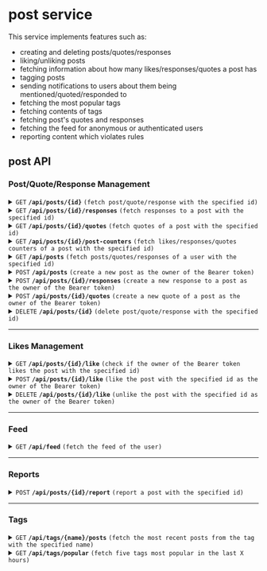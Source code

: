 # post service

This service implements features such as:

* creating and deleting posts/quotes/responses
* liking/unliking posts
* fetching information about how many likes/responses/quotes a post has 
* tagging posts
* sending notifications to users about them being mentioned/quoted/responded to
* fetching the most popular tags
* fetching contents of tags
* fetching post's quotes and responses
* fetching the feed for anonymous or authenticated users
* reporting content which violates rules

## post API

### Post/Quote/Response Management

<details>
<summary><code>GET</code> <code><b>/api/posts/{id}</b></code> <code>(fetch post/quote/response with the specified id)</code></summary>

##### Required OAuth2 Scopes

* post.read

##### Query Parameters

N/A

##### Body

N/A

##### Example Responses

| Http Code | Response                                                                                                                                                                           | Reason                                                 |
|-----------|------------------------------------------------------------------------------------------------------------------------------------------------------------------------------------|--------------------------------------------------------|
| `200`     | `{"id":"0fd6d248-9ba1-4ef0-a5e0-ac09add7d894","dateCreated":1681826364537,"content":"test","authorId":"36afeafd-686d-427e-a8e2-66b0b9ad3c47","quotedPost":null,"parentPost":null}` | Request valid                                          |
| `404`     | `{"messages":["post 0fd6d248-9ba1-4ef0-a5e0-ac09add7d894 could not be found"]}`                                                                                                    | Post does not exists                                   |
| `401`     |                                                                                                                                                                                    | Bearer token not provided or lacks the required scopes |


</details>

<details>
<summary><code>GET</code> <code><b>/api/posts/{id}/responses</b></code> <code>(fetch responses to a post with the specified id)</code></summary>

##### Required OAuth2 Scopes

* post.read

##### Query Parameters

| Name | Type     | Data type | Description                 |
|------|----------|-----------|-----------------------------|
| page | optional | integer   | Number of the page to fetch |

##### Body

N/A

##### Example Responses

| Http Code | Response                                                                                                                                                                                                                                             | Reason                                                 |
|-----------|------------------------------------------------------------------------------------------------------------------------------------------------------------------------------------------------------------------------------------------------------|--------------------------------------------------------|
| `200`     | page with `{"content":[{"id":"0fd6d248-9ba1-4ef0-a5e0-ac09add7d894","dateCreated":1681826364537,"content":"test content","authorId":"36afeafd-686d-427e-a8e2-66b0b9ad3c47","quotedPost":null,"parentPost":"0fd6d248-9ba1-4ef0-a5e0-ac09add7d894"}]}` | Request valid                                          |
| `404`     | `{"messages":["post 0fd6d248-9ba1-4ef0-a5e0-ac09add7d894 could not be found"]}`                                                                                                                                                                      | Post does not exists                                   |
| `401`     |                                                                                                                                                                                                                                                      | Bearer token not provided or lacks the required scopes |

</details>

<details>
<summary><code>GET</code> <code><b>/api/posts/{id}/quotes</b></code> <code>(fetch quotes of a post with the specified id)</code></summary>

##### Required OAuth2 Scopes

* post.read

##### Query Parameters

| Name | Type     | Data type | Description                 |
|------|----------|-----------|-----------------------------|
| page | optional | integer   | Number of the page to fetch |

##### Body

N/A

##### Example Responses

| Http Code | Response                                                                                                                                                                                                                                             | Reason                                                 |
|-----------|------------------------------------------------------------------------------------------------------------------------------------------------------------------------------------------------------------------------------------------------------|--------------------------------------------------------|
| `200`     | page with `{"content":[{"id":"0fd6d248-9ba1-4ef0-a5e0-ac09add7d894","dateCreated":1681826364537,"content":"test content","authorId":"36afeafd-686d-427e-a8e2-66b0b9ad3c47","quotedPost":"0fd6d248-9ba1-4ef0-a5e0-ac09add7d894","parentPost":null}]}` | Request valid                                          |
| `404`     | `{"messages":["post 0fd6d248-9ba1-4ef0-a5e0-ac09add7d894 could not be found"]}`                                                                                                                                                                      | Post does not exists                                   |
| `401`     |                                                                                                                                                                                                                                                      | Bearer token not provided or lacks the required scopes |

</details>

<details>
<summary><code>GET</code> <code><b>/api/posts/{id}/post-counters</b></code> <code>(fetch likes/responses/quotes counters of a post with the specified id)</code></summary>

##### Required OAuth2 Scopes

* post.read

##### Query Parameters

N/A

##### Body

N/A

##### Example Responses

| Http Code | Response                                                                        | Reason                                                 |
|-----------|---------------------------------------------------------------------------------|--------------------------------------------------------|
| `200`     | `{"likes": 0, "quotes": 0, "responses": 0}`                                     | Request valid                                          |
| `404`     | `{"messages":["post 0fd6d248-9ba1-4ef0-a5e0-ac09add7d894 could not be found"]}` | Post does not exists                                   |
| `401`     |                                                                                 | Bearer token not provided or lacks the required scopes |

</details>

<details>
<summary><code>GET</code> <code><b>/api/posts</b></code> <code>(fetch posts/quotes/responses of a user with the specified id)</code></summary>

##### Required OAuth2 Scopes

* post.read

##### Query Parameters

| Name    | Type     | Data type | Description                                                    |
|---------|----------|-----------|----------------------------------------------------------------|
| user_id | required | uuid      | Id of the user whose posts/quotes/responses have to be fetched |
| page    | optional | integer   | Number of the page to fetch                                    |

##### Body

N/A

##### Example Responses

| Http Code | Response                                                                                                                                                                                                           | Reason                                                 |
|-----------|--------------------------------------------------------------------------------------------------------------------------------------------------------------------------------------------------------------------|--------------------------------------------------------|
| `200`     | page with `{"content":[{"id":"0fd6d248-9ba1-4ef0-a5e0-ac09add7d894","dateCreated":1681826364537,"content":"test content","authorId":"36afeafd-686d-427e-a8e2-66b0b9ad3c47","quotedPost":null,"parentPost":null}]}` | Request valid                                          |
| `400`     |                                                                                                                                                                                                                    | Required 'user_id' not provided                        |
| `401`     |                                                                                                                                                                                                                    | Bearer token not provided or lacks the required scopes |

</details>

<details>
<summary><code>POST</code> <code><b>/api/posts</b></code> <code>(create a new post as the owner of the Bearer token)</code></summary>

##### Required OAuth2 Scopes

* post.write

##### Query Parameters

N/A

##### Body

```json
{
    "content": "This content can use #tags or mention other users @testuser"
}
```

Requirements:

* content must be between 1 and 300 characters long
* content can be tagged (using only [a-zA-Z0-9] characters) as long as the length of the tagging phrase is between 2 and 50 characters, 
* users can be mentioned as long as their usernames are prefixed with '@'

##### Example Responses

| Http Code | Response                                                                            | Reason                                                 |
|-----------|-------------------------------------------------------------------------------------|--------------------------------------------------------|
| `200`     | `{"uuid":"0fd6d248-9ba1-4ef0-a5e0-ac09add7d894"}`                                   | Request valid                                          |
| `422`     | `{"messages":{"content": ["content's valid length between 1 and 300 characters"]}}` | Post too short or too long                             |
| `422`     | `{"messages":{"content": ["post's content not provided"]}}`                         | Body of the request missing                            |
| `401`     |                                                                                     | Bearer token not provided or lacks the required scopes |

</details>

<details>
<summary><code>POST</code> <code><b>/api/posts/{id}/responses</b></code> <code>(create a new response to a post as the owner of the Bearer token)</code></summary>

##### Required OAuth2 Scopes

* post.read
* post.write

##### Query Parameters

N/A

##### Body

```json
{
    "content": "This is a response that can use #tags or mention other users @testuser"
}
```

Requirements:

* content must be between 1 and 300 characters long
* content can be tagged (using only [a-zA-Z0-9] characters) as long as the length of the tagging phrase is between 2 and 50 characters,
* users can be mentioned as long as their usernames are prefixed with '@'

##### Example Responses

| Http Code | Response                                                                            | Reason                                                 |
|-----------|-------------------------------------------------------------------------------------|--------------------------------------------------------|
| `200`     | `{"uuid":"0fd6d248-9ba1-4ef0-a5e0-ac09add7d894"}`                                   | Request valid                                          |
| `404`     | `{"messages":["post 0fd6d248-9ba1-4ef0-a5e0-ac09add7d894 could not be found"]}`     | Post being responded to does not exists                |
| `422`     | `{"messages":{"content": ["content's valid length between 1 and 300 characters"]}}` | Response too short or too long                         |
| `422`     | `{"messages":{"content": ["post's content not provided"]}}`                         | Body of the request missing                            |
| `401`     |                                                                                     | Bearer token not provided or lacks the required scopes |

</details>

<details>
<summary><code>POST</code> <code><b>/api/posts/{id}/quotes</b></code> <code>(create a new quote of a post as the owner of the Bearer token)</code></summary>

##### Required OAuth2 Scopes

* post.read
* post.write

##### Query Parameters

N/A

##### Body

```json
{
    "content": "This is a quote that can use #tags or mention other users @testuser"
}
```

Requirements:

* content must be between 1 and 300 characters long
* content can be tagged (using only [a-zA-Z0-9] characters) as long as the length of the tagging phrase is between 2 and 50 characters,
* users can be mentioned as long as their usernames are prefixed with '@'

##### Example Responses

| Http Code | Response                                                                            | Reason                                                 |
|-----------|-------------------------------------------------------------------------------------|--------------------------------------------------------|
| `200`     | `{"uuid":"0fd6d248-9ba1-4ef0-a5e0-ac09add7d894"}`                                   | Request valid                                          |
| `404`     | `{"messages":["post 0fd6d248-9ba1-4ef0-a5e0-ac09add7d894 could not be found"]}`     | Quoted post does not exists                            |
| `422`     | `{"messages":{"content": ["content's valid length between 1 and 300 characters"]}}` | Quote too short or too long                            |
| `422`     | `{"messages":{"content": ["post's content not provided"]}}`                         | Body of the request missing                            |
| `401`     |                                                                                     | Bearer token not provided or lacks the required scopes |

</details>

<details>
<summary><code>DELETE</code> <code><b>/api/posts/{id}</b></code> <code>(delete post/quote/response with the specified id)</code></summary>

##### Required OAuth2 Scopes

* post.read
* post.write

##### Query Parameters

N/A

##### Body

N/A

##### Example Responses

| Http Code | Response                                                                        | Reason                                                  |
|-----------|---------------------------------------------------------------------------------|---------------------------------------------------------|
| `200`     | `{"deleted": true}`                                                             | Request valid                                           |
| `404`     | `{"messages":["post 0fd6d248-9ba1-4ef0-a5e0-ac09add7d894 could not be found"]}` | Post does not exists                                    |
| `401`     |                                                                                 | Bearer token not provided or lacks the required scopes  |
| `403`     | `{"messages":["users can only delete their own posts"]}`                        | Owner of the Bearer token is not the author of the post |

</details>

-------------------------------------------------------------------------------------------------------------------------

### Likes Management

<details>
<summary><code>GET</code> <code><b>/api/posts/{id}/like</b></code> <code>(check if the owner of the Bearer token likes the post with the specified id)</code></summary>

##### Required OAuth2 Scopes

* post.read
* like.read

##### Query Parameters

N/A

##### Body

N/A

##### Example Responses

| Http Code | Response           | Reason                                                 |
|-----------|--------------------|--------------------------------------------------------|
| `200`     | `{"likes": true }` | Request valid                                          |
| `401`     |                    | Bearer token not provided or lacks the required scopes |

</details>

<details>
<summary><code>POST</code> <code><b>/api/posts/{id}/like</b></code> <code>(like the post with the specified id as the owner of the Bearer token)</code></summary>

##### Required OAuth2 Scopes

* post.read
* like.read
* like.write

##### Query Parameters

N/A

##### Body

N/A

##### Example Responses

| Http Code | Response           | Reason                                                 |
|-----------|--------------------|--------------------------------------------------------|
| `200`     | `{"likes": true }` | Request valid                                          |
| `401`     |                    | Bearer token not provided or lacks the required scopes |

</details>

<details>
<summary><code>DELETE</code> <code><b>/api/posts/{id}/like</b></code> <code>(unlike the post with the specified id as the owner of the Bearer token)</code></summary>

##### Required OAuth2 Scopes

* post.read
* like.read
* like.write

##### Query Parameters

N/A

##### Body

N/A

##### Example Responses

| Http Code | Response            | Reason                                                 |
|-----------|---------------------|--------------------------------------------------------|
| `200`     | `{"likes": false }` | Request valid                                          |
| `401`     |                     | Bearer token not provided or lacks the required scopes |

</details>

-------------------------------------------------------------------------------------------------------------------------

### Feed

<details>
<summary><code>GET</code> <code><b>/api/feed</b></code> <code>(fetch the feed of the user)</code></summary>

##### Required OAuth2 Scopes

* Unauthorized users get served the most popular posts
* Authorized users get served posts based on whom they follow

##### Query Parameters

| Name    | Type                     | Data type               | Description                                                                         |
|---------|--------------------------|-------------------------|-------------------------------------------------------------------------------------|
| popular | optional (default false) | boolean                 | When true, fetches the most popular posts. Otherwise fetches the most recent posts. |
| last    | optional (default "6")   | integer (in range 1-24) | How many hours old can the oldest fetched post be.                                  |
| page    | optional                 | integer                 | Number of the page to fetch                                                         |

The query parameter *popular* only works for the users who provide a valid Bearer token. Anonymous users can only receive
the most popular posts, which means that in their case *popular* does not do anything and it always behaves as if it 
were set to "true", even if that parameter is set to "false" in the request.

##### Body

N/A

##### Example Responses

| Http Code | Response                                                                                                                                                                                                           | Reason                                    |
|-----------|--------------------------------------------------------------------------------------------------------------------------------------------------------------------------------------------------------------------|-------------------------------------------|
| `200`     | page with `{"content":[{"id":"0fd6d248-9ba1-4ef0-a5e0-ac09add7d894","dateCreated":1681826364537,"content":"test content","authorId":"36afeafd-686d-427e-a8e2-66b0b9ad3c47","quotedPost":null,"parentPost":null}]}` | Request valid                             |
| `400`     | `{"messages":["values of 'last' outside the 1-24 range are not valid"]}`                                                                                                                                           | Parameter 'last' was given invalid values |

</details>

-------------------------------------------------------------------------------------------------------------------------

### Reports

<details>
<summary><code>POST</code> <code><b>/api/posts/{id}/report</b></code> <code>(report a post with the specified id)</code></summary>

##### Required OAuth2 Scopes

* post.read

##### Query Parameters

N/A

##### Body

```json
{
  "reason": "SPAM",
  "context": "Some context explaining why this post is being reported can be placed here."
}
```

Requirements:

* *reason* is required and can only contain values: "SPAM", "HARASSMENT", "IMPERSONATION", "DISTURBING_CONTENT"
* *context* can be between 0 and 300 characters long

##### Example Responses

| Http Code | Response                                                                            | Reason                                                 |
|-----------|-------------------------------------------------------------------------------------|--------------------------------------------------------|
| `200`     |                                                                                     | Request valid                                          |
| `404`     | `{"messages":["post 0fd6d248-9ba1-4ef0-a5e0-ac09add7d894 could not be found"]}`     | Post does not exists                                   |
| `422`     | `{"messages":{"reason": ["reason is not valid"]}}`                                  | Reason couldn't be parsed as one of the available ones |            
| `422`     | `{"messages":{"context": ["context's valid length between 0 and 300 characters"]}}` | The length of the context is not valid                 |
| `422`     | `{"messages":["users can only report posts of other users"]}`                       | User tried to report their own post                    |
| `401`     |                                                                                     | Bearer token not provided or lacks the required scopes |

</details>

-------------------------------------------------------------------------------------------------------------------------

### Tags

<details>
<summary><code>GET</code> <code><b>/api/tags/{name}/posts</b></code> <code>(fetch the most recent posts from the tag with the specified name)</code></summary>

##### Required OAuth2 Scopes

* post.read

##### Query Parameters

| Name    | Type                     | Data type               | Description                                                                          |
|---------|--------------------------|-------------------------|--------------------------------------------------------------------------------------|
| page    | optional                 | integer                 | Number of the page to fetch                                                          |

##### Body

N/A

##### Example Responses

| Http Code | Response                                                                                                                                                                                                    | Reason                                                 |
|-----------|-------------------------------------------------------------------------------------------------------------------------------------------------------------------------------------------------------------|--------------------------------------------------------|
| `200`     | page with `{"content":[{"id":"0fd6d248-9ba1-4ef0-a5e0-ac09add7d894","dateCreated":1681826364537,"content":"#test","authorId":"36afeafd-686d-427e-a8e2-66b0b9ad3c47","quotedPost":null,"parentPost":null}]}` | Request valid                                          |
| `401`     |                                                                                                                                                                                                             | Bearer token not provided or lacks the required scopes |

</details>

<details>
<summary><code>GET</code> <code><b>/api/tags/popular</b></code> <code>(fetch five tags most popular in the last X hours)</code></summary>

##### Required OAuth2 Scopes

N/A

##### Query Parameters

| Name    | Type                   | Data type               | Description                                                                             |
|---------|------------------------|-------------------------|-----------------------------------------------------------------------------------------|
| last    | optional (default "1") | integer (in range 1-24) | How many hours back should the database query go during evaluation of tag's popularity. |

##### Body

N/A

##### Example Responses

| Http Code | Response                                                                                                                                                                                                                                                                                                             | Reason                                    |
|-----------|----------------------------------------------------------------------------------------------------------------------------------------------------------------------------------------------------------------------------------------------------------------------------------------------------------------------|-------------------------------------------|
| `200`     | `[{"id":"741379ad-ac51-4412-af28-f78d2809e462","name":"test2"},{"id":"93d1840b-a9dd-487c-930b-860d91b88c13","name":"test5"},{"id":"9e83399e-667e-4c4b-b776-fa5289d74772","name":"test1"},{"id":"a3679103-7ae5-42af-928b-44be8d10114a","name":"test3"},{"id":"ff255d6a-69f8-47cd-8b9c-26132704815b","name":"test4"}]` | Request valid                             |
| `400`     | `{"messages":["values of 'last' outside the 1-24 range are not valid"]}`                                                                                                                                                                                                                                             | Parameter 'last' was given invalid values |

</details>